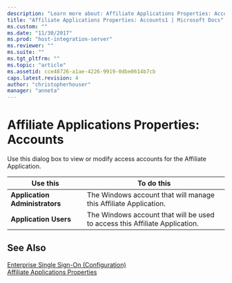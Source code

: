 ```yaml
---
description: "Learn more about: Affiliate Applications Properties: Accounts"
title: "Affiliate Applications Properties: Accounts1 | Microsoft Docs"
ms.custom: ""
ms.date: "11/30/2017"
ms.prod: "host-integration-server"
ms.reviewer: ""
ms.suite: ""
ms.tgt_pltfrm: ""
ms.topic: "article"
ms.assetid: cce48726-a1ae-4226-9919-0dbe0614b7cb
caps.latest.revision: 4
author: "christopherhouser"
manager: "anneta"
---
```

# Affiliate Applications Properties: Accounts
Use this dialog box to view or modify access accounts for the Affiliate Application.  
  
|Use this|To do this|  
|--------------|----------------|  
|**Application Administrators**|The Windows account that will manage this Affiliate Application.|  
|**Application Users**|The Windows account that will be used to access this Affiliate Application.|  
  
## See Also  
 [Enterprise Single Sign-On (Configuration)](../core/enterprise-single-sign-on-configuration-1.md)   
 [Affiliate Applications Properties](../core/affiliate-applications-properties2.md)
